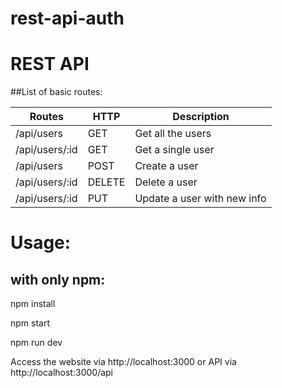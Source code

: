 # rest-api-auth

# REST API

##List of basic routes:

| Routes | HTTP | Description |
| ----- | ----- | ----- |
| /api/users      | GET | Get all the users |
| /api/users/:id  | GET | Get a single user |
| /api/users      | POST | Create a user |
| /api/users/:id  | DELETE | Delete a user |
| /api/users/:id  | PUT | Update a user with new info |

# Usage:

## with only npm:

npm install

npm start

npm run dev

Access the website via http://localhost:3000 or API via http://localhost:3000/api